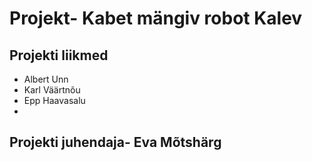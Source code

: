 # Projekt- Kabet mängiv robot Kalev

## Projekti liikmed

* Albert Unn
* Karl Väärtnõu
* Epp Haavasalu
*

## Projekti juhendaja- Eva Mõtshärg

